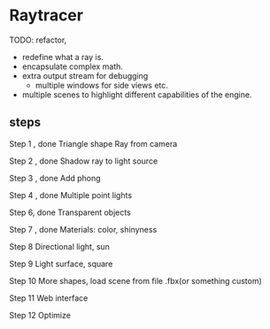 # Raytracer

TODO: refactor, 
- redefine what a ray is.
- encapsulate complex math.
- extra output stream for debugging
    - multiple windows for side views etc.
- multiple scenes to highlight different capabilities of the engine.

## steps

Step 1 , done
Triangle shape
Ray from camera

Step 2 , done
Shadow ray to light source

Step 3 , done
Add phong

Step 4 , done
Multiple point lights

Step 6, done
Transparent objects

Step 7 , done
Materials: color, shinyness

Step 8
Directional light, sun

Step 9 
Light surface, square

Step 10
More shapes, load scene from file .fbx(or something custom)

Step 11
Web interface

Step 12
Optimize

